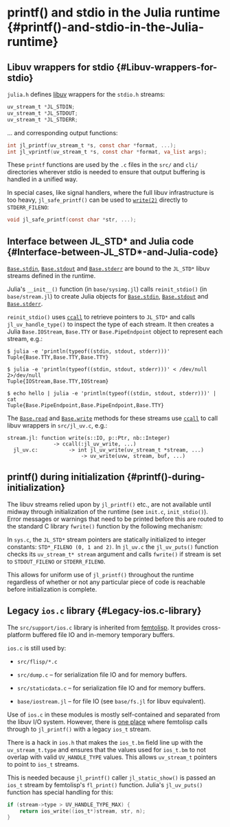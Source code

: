 
# printf() and stdio in the Julia runtime {#printf()-and-stdio-in-the-Julia-runtime}

## Libuv wrappers for stdio {#Libuv-wrappers-for-stdio}

`julia.h` defines [libuv](https://docs.libuv.org) wrappers for the `stdio.h` streams:

```c
uv_stream_t *JL_STDIN;
uv_stream_t *JL_STDOUT;
uv_stream_t *JL_STDERR;
```


... and corresponding output functions:

```c
int jl_printf(uv_stream_t *s, const char *format, ...);
int jl_vprintf(uv_stream_t *s, const char *format, va_list args);
```


These `printf` functions are used by the `.c` files in the `src/` and `cli/` directories wherever stdio is needed to ensure that output buffering is handled in a unified way.

In special cases, like signal handlers, where the full libuv infrastructure is too heavy, `jl_safe_printf()` can be used to [`write(2)`](/base/file#Base.write-Tuple{String,%20Any}) directly to `STDERR_FILENO`:

```c
void jl_safe_printf(const char *str, ...);
```


## Interface between JL_STD* and Julia code {#Interface-between-JL_STD*-and-Julia-code}

[`Base.stdin`](/base/io-network#Base.stdin), [`Base.stdout`](/base/io-network#Base.stdout) and [`Base.stderr`](/base/io-network#Base.stderr) are bound to the `JL_STD*` libuv streams defined in the runtime.

Julia&#39;s `__init__()` function (in `base/sysimg.jl`) calls `reinit_stdio()` (in `base/stream.jl`) to create Julia objects for [`Base.stdin`](/base/io-network#Base.stdin), [`Base.stdout`](/base/io-network#Base.stdout) and [`Base.stderr`](/base/io-network#Base.stderr).

`reinit_stdio()` uses [`ccall`](/base/c#ccall) to retrieve pointers to `JL_STD*` and calls `jl_uv_handle_type()` to inspect the type of each stream.  It then creates a Julia `Base.IOStream`, `Base.TTY` or `Base.PipeEndpoint` object to represent each stream, e.g.:

```
$ julia -e 'println(typeof((stdin, stdout, stderr)))'
Tuple{Base.TTY,Base.TTY,Base.TTY}

$ julia -e 'println(typeof((stdin, stdout, stderr)))' < /dev/null 2>/dev/null
Tuple{IOStream,Base.TTY,IOStream}

$ echo hello | julia -e 'println(typeof((stdin, stdout, stderr)))' | cat
Tuple{Base.PipeEndpoint,Base.PipeEndpoint,Base.TTY}
```


The [`Base.read`](/base/io-network#Base.read) and [`Base.write`](/base/io-network#Base.write) methods for these streams use [`ccall`](/base/c#ccall) to call libuv wrappers in `src/jl_uv.c`, e.g.:

```
stream.jl: function write(s::IO, p::Ptr, nb::Integer)
               -> ccall(:jl_uv_write, ...)
  jl_uv.c:          -> int jl_uv_write(uv_stream_t *stream, ...)
                        -> uv_write(uvw, stream, buf, ...)
```


## printf() during initialization {#printf()-during-initialization}

The libuv streams relied upon by `jl_printf()` etc., are not available until midway through initialization of the runtime (see `init.c`, `init_stdio()`).  Error messages or warnings that need to be printed before this are routed to the standard C library `fwrite()` function by the following mechanism:

In `sys.c`, the `JL_STD*` stream pointers are statically initialized to integer constants: `STD*_FILENO (0, 1 and 2)`. In `jl_uv.c` the `jl_uv_puts()` function checks its `uv_stream_t* stream` argument and calls `fwrite()` if stream is set to `STDOUT_FILENO` or `STDERR_FILENO`.

This allows for uniform use of `jl_printf()` throughout the runtime regardless of whether or not any particular piece of code is reachable before initialization is complete.

## Legacy `ios.c` library {#Legacy-ios.c-library}

The `src/support/ios.c` library is inherited from [femtolisp](https://github.com/JeffBezanson/femtolisp). It provides cross-platform buffered file IO and in-memory temporary buffers.

`ios.c` is still used by:
- `src/flisp/*.c`
  
- `src/dump.c` – for serialization file IO and for memory buffers.
  
- `src/staticdata.c` – for serialization file IO and for memory buffers.
  
- `base/iostream.jl` – for file IO (see `base/fs.jl` for libuv equivalent).
  

Use of `ios.c` in these modules is mostly self-contained and separated from the libuv I/O system. However, there is [one place](https://github.com/JuliaLang/julia/blob/master/src/flisp/print.c#L654) where femtolisp calls through to `jl_printf()` with a legacy `ios_t` stream.

There is a hack in `ios.h` that makes the `ios_t.bm` field line up with the `uv_stream_t.type` and ensures that the values used for `ios_t.bm` to not overlap with valid `UV_HANDLE_TYPE` values.  This allows `uv_stream_t` pointers to point to `ios_t` streams.

This is needed because `jl_printf()` caller `jl_static_show()` is passed an `ios_t` stream by femtolisp&#39;s `fl_print()` function. Julia&#39;s `jl_uv_puts()` function has special handling for this:

```c
if (stream->type > UV_HANDLE_TYPE_MAX) {
    return ios_write((ios_t*)stream, str, n);
}
```

